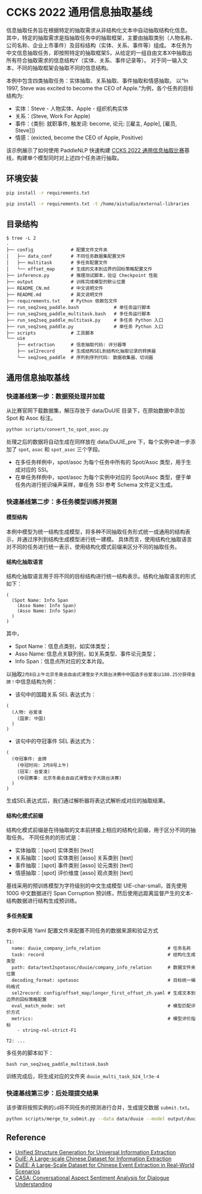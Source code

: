 # CCKS 2022 通用信息抽取基线

信息抽取任务旨在根据特定的抽取需求从非结构化文本中自动抽取结构化信息。
其中，特定的抽取需求是指抽取任务中的抽取框架，主要由抽取类别（人物名称、公司名称、企业上市事件）及目标结构（实体、关系、事件等）组成。
本任务为中文信息抽取任务，即按照特定的抽取框架S，从给定的一组自由文本X中抽取出所有符合抽取需求的信息结构Y（实体、关系、事件记录等）。
对于同一输入文本，不同的抽取框架会抽取不同的信息结构。

本例中包含四类抽取任务：实体抽取、关系抽取、事件抽取和情感抽取。
以“In 1997, Steve was excited to become the CEO of Apple.”为例，各个任务的目标结构为:

- 实体：Steve - 人物实体、Apple - 组织机构实体
- 关系：(Steve, Work For Apple)
- 事件：{类别: 就职事件, 触发词: become, 论元: [[雇主, Apple], [雇员, Steve]]}
- 情感：(exicted, become the CEO of Apple, Positive)

该示例展示了如何使用 PaddleNLP 快速构建 [CCKS 2022 通用信息抽取比赛](https://aistudio.baidu.com/aistudio/competition/detail/161/0/task-definition)基线，构建单个模型同时对上述四个任务进行抽取。

## 环境安装

``` bash
pip install -r requirements.txt
```

``` bash
pip install -r requirements.txt -t /home/aistudio/external-libraries
```

## 目录结构
``` text
$ tree -L 2
.
├── config              # 配置文件文件夹
│   ├── data_conf       # 不同任务数据集配置文件
│   ├── multitask       # 多任务配置文件
│   └── offset_map      # 生成的文本到边界的回标策略配置文件
├── inference.py        # 推理测试脚本，验证 Checkpoint 性能
├── output              # 训练完成模型的默认位置
├── README_CN.md        # 中文说明文件
├── README.md           # 英文说明文件
├── requirements.txt    # Python 依赖包文件
├── run_seq2seq_paddle.bash             # 单任务运行脚本
├── run_seq2seq_paddle_multitask.bash   # 多任务运行脚本
├── run_seq2seq_paddle_multitask.py     # 多任务 Python 入口
├── run_seq2seq_paddle.py               # 单任务 Python 入口
├── scripts             # 工具脚本
└── uie
    ├── extraction      # 信息抽取代码: 评分器等
    ├── sel2record      # 生成结构SEL到结构化抽取记录的转换器
    └── seq2seq_paddle  # 序列到序列代码: 数据收集器、切词器
```

## 通用信息抽取基线

### 快速基线第一步：数据预处理并加载

从比赛官网下载数据集，解压存放于 data/DuUIE 目录下，在原始数据中添加 Spot 和 Asoc 标注。

``` bash
python scripts/convert_to_spot_asoc.py
```

处理之后的数据将自动生成在同样放在 data/DuUIE_pre 下，每个实例中进一步添加了 `spot`, `asoc` 和 `spot_asoc` 三个字段。
- 在多任务样例中，spot/asoc 为每个任务中所有的 Spot/Asoc 类型，用于生成对应的 SSI。
- 在单任务样例中，spot/asoc 为每个实例中对应的 Spot/Asoc 类型，便于单任务内进行拒识噪声采样，单任务 SSI 参考 Schema 文件定义生成。

### 快速基线第二步：多任务模型训练并预测
#### 模型结构

本例中模型为统一结构生成模型，将多种不同抽取任务形式统一成通用的结构表示，并通过序列到结构生成模型进行统一建模。
具体而言，使用结构化抽取语言对不同的任务进行统一表示，使用结构化模式前缀来区分不同的抽取任务。

#### 结构化抽取语言
结构化抽取语言用于将不同的目标结构进行统一结构表示。结构化抽取语言的形式如下：
```
(
  (Spot Name: Info Span
    (Asso Name: Info Span)
    (Asso Name: Info Span)
  )
)
```
其中，
- Spot Name：信息点类别，如实体类型；
- Asso Name: 信息点关联列别，如关系类型、事件论元类型；
- Info Span：信息点所对应的文本片段。

以抽取`2月8日上午北京冬奥会自由式滑雪女子大跳台决赛中中国选手谷爱凌以188.25分获得金牌！`中信息结构为例：

- 该句中的国籍关系 SEL 表达式为：
```
(
  (人物: 谷爱凌
    (国家: 中国)
  )
)
```
- 该句中的夺冠事件 SEL 表达式为：
```
(
  (夺冠事件: 金牌
    (夺冠时间: 2月8号上午)
    (冠军: 谷爱凌)
    (夺冠赛事: 北京冬奥会自由式滑雪女子大跳台决赛)
  )
)
```

生成SEL表达式后，我们通过解析器将表达式解析成对应的抽取结果。

#### 结构化模式前缀
结构化模式前缀是在待抽取的文本前拼接上相应的结构化前缀，用于区分不同的抽取任务。
不同任务的的形式是：
- 实体抽取：[spot] 实体类别 [text]
- 关系抽取：[spot] 实体类别 [asso] 关系类别 [text]
- 事件抽取：[spot] 事件类别 [asso] 论元类别 [text]
- 情感抽取：[spot] 评价维度 [asso] 观点类别 [text]

基线采用的预训练模型为字符级别的中文生成模型 UIE-char-small，首先使用 100G 中文数据进行 Span Corruption 预训练，然后使用远距离监督产生的文本-结构数据进行结构生成预训练。

#### 多任务配置


本例中采用 Yaml 配置文件来配置不同任务的数据来源和验证方式
```
T1:
  name: duuie_company_info_relation                         # 任务名称
  task: record                                              # 结构化生成类型
  path: data/text2spotasoc/duuie/company_info_relation      # 数据文件夹位置
  decoding_format: spotasoc                                 # 目标统一编码格式
  sel2record: config/offset_map/longer_first_offset_zh.yaml # 生成文本到边界的回标策略配置
  eval_match_mode: set                                      # 模型匹配评价方式
  metrics:                                                  # 模型评价指标
    - string-rel-strict-F1

T2: ...
```

多任务的脚本如下：
```
bash run_seq2seq_paddle_multitask.bash
```

训练完成后，将生成对应的文件夹 `duuie_multi_task_b24_lr3e-4`

### 快速基线第三步：后处理提交结果
该步骤将按照实例的`id`将不同任务的预测进行合并，生成提交数据 `submit.txt`。

``` bash
python scripts/merge_to_submit.py --data data/duuie --model output/duuie_multi_task_b32_lr3e-4 --submit submit.txt
```

## Reference
- [Unified Structure Generation for Universal Information Extraction](https://arxiv.org/pdf/2203.12277.pdf)
- [DuIE: A Large-scale Chinese Dataset for Information Extraction](https://github.com/PaddlePaddle/PaddleNLP/tree/develop/examples/information_extraction/DuIE)
- [DuEE: A Large-Scale Dataset for Chinese Event Extraction in Real-World Scenarios](https://link.springer.com/chapter/10.1007/978-3-030-60457-8_44)
- [CASA: Conversational Aspect Sentiment Analysis for Dialogue Understanding](https://jair.org/index.php/jair/article/view/12802)

